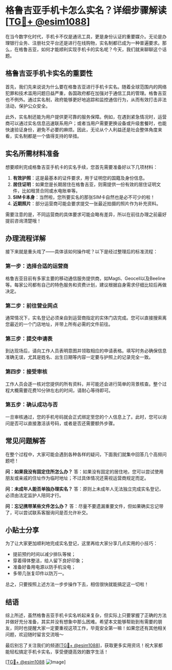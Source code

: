 # 格鲁吉亚手机卡怎么实名？详细步骤解读[[TG💪+ @esim1088](https://t.me/s/esim1088)]

在当今数字化时代，手机卡不仅是通讯工具，更是身份认证的重要媒介。无论是办理银行业务、注册社交平台还是进行在线购物，实名制都已成为一种普遍要求。那么，在格鲁吉亚，如何才能顺利实现手机卡的实名呢？今天，我们就来聊聊这个话题。

## 格鲁吉亚手机卡实名的重要性

首先，我们先来说说为什么要在格鲁吉亚进行手机卡实名。随着全球范围内的网络犯罪和技术滥用问题日益严重，各国政府都在加强对于通信工具的管理。格鲁吉亚也不例外。通过实名制，政府能够更好地追踪和监控通信行为，从而有效打击非法活动，保护公众安全。

此外，实名制还能为用户提供更可靠的服务保障。例如，在遇到紧急情况时，运营商可以通过实名信息迅速联系用户；或者当用户需要更换设备或升级套餐时，也能快速验证身份，避免不必要的麻烦。因此，无论从个人利益还是社会整体角度来看，实名制都是一个值得支持的举措。

## 实名所需材料准备

想要顺利完成格鲁吉亚手机卡的实名手续，您首先需要准备好以下几项材料：

1. **有效护照**：这是最基本的证件要求，用于证明您的国籍及身份信息。
2. **居住证明**：如果您是长期居住在格鲁吉亚，则需提供一份有效的居住证明文件，比如租赁合同或水电账单等。
3. **SIM卡本身**：当然啦，您所要实名的那张SIM卡自然也是必不可少的啦！
4. **近期照片**：部分运营商可能会要求提交一张最近拍摄的照片作为补充资料。

需要注意的是，不同运营商的具体要求可能会略有差异，所以在前往办理之前最好提前咨询清楚哦！

## 办理流程详解

接下来就是重头戏了——具体该如何操作呢？以下是经过整理后的标准流程：

### 第一步：选择合适的运营商
格鲁吉亚目前有多家主要的移动通信服务提供商，如Magti、Geocell以及Beeline等。每家公司都有自己的特色服务和资费计划，建议根据自身需求仔细比较后再做决定。

### 第二步：前往营业网点
通常情况下，实名登记必须亲自到运营商指定的实体门店完成。您可以直接搜索离您最近的一个门店地址，并带上所有必需的文件前往。

### 第三步：提交申请表
到达现场后，请向工作人员表明意图并领取相应的申请表格。填写时务必确保信息准确无误，尤其是姓名、出生日期等内容一定要与护照上的记录完全一致。

### 第四步：接受审核
工作人员会逐一核对您提供的所有资料，并可能还会进行简单的背景核查。整个过程大概需要花费10分钟左右的时间，请耐心等待即可。

### 第五步：确认成功与否
一旦审核通过，您的手机号码就会正式绑定至您的个人信息上了。此时，您可以询问是否可以直接激活该号码，或者是否还需要额外步骤。

## 常见问题解答

在整个过程中，大家可能会遇到各种各样的疑问，下面我们就集中回答几个高频问题吧！

**问：如果我没有固定住所怎么办？**
答：如果没有固定的居住地，您可以尝试使用朋友或亲戚的住址作为临时地址；不过具体情况还需视运营商规定而定。

**问：未成年人能否单独办理实名？**
答：原则上未成年人无法独立完成实名登记，必须由法定监护人陪同才行。

**问：忘记携带某些文件怎么办？**
答：尽量不要遗漏重要文件，但如果确实忘记带了，可以尝试联系客服询问是否允许补交。

## 小贴士分享

为了让大家更加顺利地完成实名登记，这里再给大家分享几点实用的小技巧：
- 提前预约时间以减少排队等候；
- 穿着得体整洁，给人留下良好印象；
- 准备好备用电源以防手机没电；
- 多带几张复印件以防万一。

总之，只要按照上述方法一步步操作下去，相信很快就能搞定这一切啦！

## 结语

综上所述，虽然格鲁吉亚手机卡实名听起来复杂，但实际上只要掌握了正确的方法并做好充分准备，其实并没有想象中那么困难。希望本文能够帮助到有需要的朋友，同时也提醒大家一定要重视这项工作，毕竟安全第一嘛！如果您还有其他相关问题，欢迎随时留言交流哦～

最后别忘了关注我们的频道[[TG💪+ @esim1088](https://t.me/s/esim1088)]，获取更多实用资讯！祝大家都能轻松搞定手机卡实名，享受便捷高效的数字生活！

[[TG💪+ @esim1088](https://t.me/s/esim1088) ![Image](https://i.postimg.cc/4NQfJmqS/Snipaste-2025-05-13-00-14-12.png)]